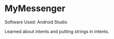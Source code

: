 # MyMessenger

Software Used: Android Studio

Learned about intents and putting strings in intents.
